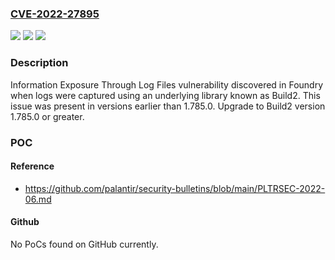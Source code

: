 ### [CVE-2022-27895](https://cve.mitre.org/cgi-bin/cvename.cgi?name=CVE-2022-27895)
![](https://img.shields.io/static/v1?label=Product&message=Foundry%20Build2&color=blue)
![](https://img.shields.io/static/v1?label=Version&message=%3C%201.785.0%20&color=brighgreen)
![](https://img.shields.io/static/v1?label=Vulnerability&message=CWE-532%20Information%20Exposure%20Through%20Log%20Files&color=brighgreen)

### Description

Information Exposure Through Log Files vulnerability discovered in Foundry when logs were captured using an underlying library known as Build2. This issue was present in versions earlier than 1.785.0. Upgrade to Build2 version 1.785.0 or greater.

### POC

#### Reference
- https://github.com/palantir/security-bulletins/blob/main/PLTRSEC-2022-06.md

#### Github
No PoCs found on GitHub currently.

